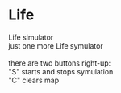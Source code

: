 # Life
Life simulator<br/>
just one more Life symulator<br/><br/>
there are two buttons right-up:<br/>
"S" starts and stops symulation<br/>
"C" clears map<br/>
